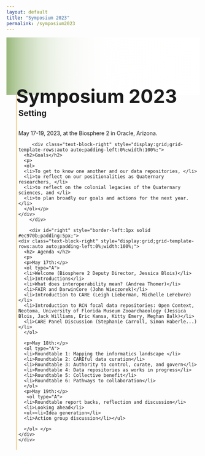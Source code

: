 ```yaml
---
layout: default
title: "Symposium 2023"
permalink: /symposium2023
---
```


<style>
    ol, li {
        color: black;
        font-size:20px;
    }
</style>

<div class="text-block-right" style="display:grid;background-image:linear-gradient(to left, #fff, 90%, #97b779);padding:0;margin-right:0;width:100%;height:150px;" id="headingblock">
    <div class="text-block-right" style="display:grid;grid-template-rows:40px auto;background-color:transparent;padding-left:5%;align-content:center;width:95%;" id="heading-left">
      <h1 style="font-size:calc(20px + 3vw);height:40px;align-self:start; padding-bottom:10px;">Symposium 2023</h1>
    </div>
  </div>
  
<div class="text-block-right" style="display:grid;grid-template-rows:auto auto;padding-left:5%;width:95%;">
    <div id="left" style="border-left:1px solid #ec970b;padding:5px;">
        <div class="text-block-right" style="display:grid;grid-template-rows:auto auto;padding-left:0%;width:100%;">
          <h2>Setting</h2>
          <p style="margin-bottom:0px;">May 17-19, 2023, at the Biosphere 2 in Oracle, Arizona.</p>
        </div>


         <div class="text-block-right" style="display:grid;grid-template-rows:auto auto;padding-left:0%;width:100%;">
      <h2>Goals</h2>
      <p>
      <ol>
      <li>To get to know one another and our data repositories, </li>
      <li>to reflect on our positionalities as Quaternary researchers, </li>
      <li>to reflect on the colonial legacies of the Quaternary sciences, and </li>
      <li>to plan broadly our goals and actions for the next year.</li>
      </ol></p>
    </div>
        </div>

        <div id="right" style="border-left:1px solid #ec970b;padding:5px;">
    <div class="text-block-right" style="display:grid;grid-template-rows:auto auto;padding-left:0%;width:100%;">
      <h2> Agenda </h2>
      <p>
      <p>May 17th:</p>
      <ol type="A">
      <li>Welcome (Biosphere 2 Deputy Director, Jessica Blois)</li>
      <li>Introductions</li>
      <li>What does interoperability mean? (Andrea Thomer)</li>
      <li>FAIR and DarwinCore (John Wieczorek)</li>
      <li>Introduction to CARE (Leigh Lieberman, Michelle LeFebvre)</li>
      <li>Introduction to RCN focal data repositories: Open Context, Neotoma, University of Florida Museum Zooarchaeology (Jessica Blois, Jack Williams, Eric Kansa, Kitty Emery, Meghan Balk)</li>
      <li>CARE Panel Discussion (Stephanie Carroll, Simon Haberle...)</li>
      </ol>
      
      <p>May 18th:</p>
      <ol type="A">
      <li>Roundtable 1: Mapping the informatics landscape </li>
      <li>Roundtable 2: CAREful data curation</li>
      <li>Roundtable 3: Authority to control, curate, and govern</li>
      <li>Roundtable 4: Data repositories as works in progress</li>
      <li>Roundtable 5: Collective benefit</li>
      <li>Roundtable 6: Pathways to collaboration</li>
      </ol>
      <p>May 19th:</p>
       <ol type="A">
      <li>Roundtable report backs, reflection and discussion</li>
      <li>Looking ahead</li>
      <ul><li>Idea generation</li>
      <li>Action group discussion</li></ul>
      
      </ol> </p>
    </div>
    </div>


</div>
